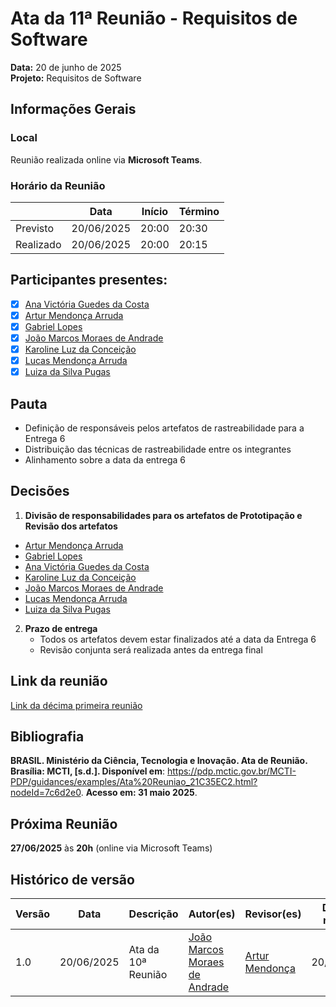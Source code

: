 # Ata da 11ª Reunião - Requisitos de Software

**Data:** 20 de junho de 2025  
**Projeto:** Requisitos de Software  

## Informações Gerais

### Local
Reunião realizada online via **Microsoft Teams**.

### Horário da Reunião
|           | Data       | Início | Término |
| --------- | ---------- | ------ | ------- |
| Previsto  | 20/06/2025 | 20:00  | 20:30   |
| Realizado | 20/06/2025 | 20:00  | 20:15   |

## Participantes presentes:
- [x] [Ana Victória Guedes da Costa](https://github.com/navicg)  
- [x] [Artur Mendonça Arruda](https://github.com/ArtyMend07)  
- [x] [Gabriel Lopes](https://github.com/BrzGab)  
- [x] [João Marcos Moraes de Andrade](https://github.com/JJOAOMARCOSS)  
- [x] [Karoline Luz da Conceição](https://github.com/KarolineLuz)  
- [x] [Lucas Mendonça Arruda](https://github.com/lucasarruda9)  
- [x] [Luiza da Silva Pugas](https://github.com/Luizaxx)  

## Pauta
- Definição de responsáveis pelos artefatos de rastreabilidade para a Entrega 6
- Distribuição das técnicas de rastreabilidade entre os integrantes
- Alinhamento sobre a data da entrega 6   

## Decisões
1. **Divisão de responsabilidades para os artefatos de Prototipação e Revisão dos artefatos**  
   
  - [Artur Mendonça Arruda](https://github.com/ArtyMend07)  
  - [Gabriel Lopes](https://github.com/BrzGab)  
  - [Ana Victória Guedes da Costa](https://github.com/navicg)  
  - [Karoline Luz da Conceição](https://github.com/KarolineLuz)  
  - [João Marcos Moraes de Andrade](https://github.com/JJOAOMARCOSS)  
  - [Lucas Mendonça Arruda](https://github.com/lucasarruda9)  
  - [Luiza da Silva Pugas](https://github.com/Luizaxx)  
    

2. **Prazo de entrega**  
   - Todos os artefatos devem estar finalizados até a data da Entrega 6
   - Revisão conjunta será realizada antes da entrega final

## Link da reunião
[Link da décima primeira reunião](https://youtu.be/2mjrhFlQDrk)

## Bibliografia
**BRASIL. Ministério da Ciência, Tecnologia e Inovação. Ata de Reunião. Brasília: MCTI, [s.d.]. Disponível em**: https://pdp.mctic.gov.br/MCTI-PDP/guidances/examples/Ata%20Reuniao_21C35EC2.html?nodeId=7c6d2e0. **Acesso em: 31 maio 2025**.

## Próxima Reunião
**27/06/2025** às **20h** (online via Microsoft Teams)

## Histórico de versão
| Versão | Data       | Descrição          | Autor(es)                                  | Revisor(es)                                     | Data de revisão |
| ------ | ---------- | ------------------ | ------------------------------------------ | ----------------------------------------------- | --------------- |
| 1.0    | 20/06/2025 | Ata da 10ª Reunião | [João Marcos Moraes de Andrade](https://github.com/JJOAOMARCOSS)  | [Artur Mendonça](https://github.com/ArtyMend07) | 20/06/2025      |